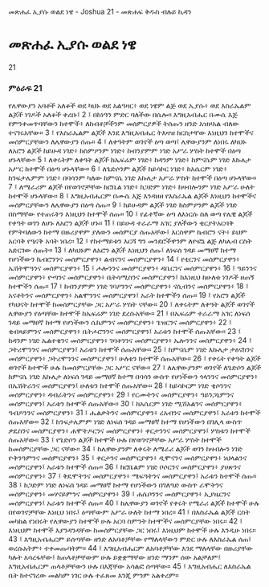 ﻿
 መጽሐፈ ኢያሱ ወልደ ነዌ - Joshua 21 - መጽሐፍ ቅዱስ ብሉይ ኪዳን
# መጽሐፈ ኢያሱ ወልደ ነዌ
21
### ምዕራፍ 21
የሌዋውያን አባቶች አለቆች ወደ ካህኑ ወደ አልዓዛር፥ ወደ ነዌም ልጅ ወደ ኢያሱ፥ ወደ እስራኤልም ልጆች ነገዶች አለቆች ቀረቡ፤
2 ፤ በከነዓን ምድር ባለችው በሴሎ። እግዚአብሔር በሙሴ እጅ የምንቀመጥባቸውን ከተሞች፥ ለከብቶቻችንም መሰምርያዎች ትሰጡን ዘንድ አዝዞአል ብለው ተናገሩአቸው።
3 ፤ የእስራኤልም ልጆች እንደ እግዚአብሔር ትእዛዝ ከርስታቸው እነዚህን ከተሞችና መሰምርያቸውን ለሌዋውያን ሰጡ።
4 ፤ ለቀዓትም ወገኖች ዕጣ ወጣ፤ ሌዋውያንም ለነበሩ ለካህኑ ለአሮን ልጆች ከይሁዳ ነገድ፥ ከስምዖንም ነገድ፥ ከብንያምም ነገድ አሥራ ሦስት ከተሞች በዕጣ ሆኑላቸው።
5 ፤ ለቀሩትም ለቀዓት ልጆች ከኤፍሬም ነገድ፥ ከዳንም ነገድ፥ ከምናሴም ነገድ እኩሌታ አሥር ከተሞች በዕጣ ሆኑላቸው።
6 ፤ ለጌድሶንም ልጆች ከይሳኮር ነገድ፥ ከአሴርም ነገድ፥ ከንፍታሌምም ነገድ፥ በባሳንም ካለው ከምናሴ ነገድ እኩሌታ አሥራ ሦስት ከተሞች በዕጣ ሆኑላቸው።
7 ፤ ለሜራሪም ልጆች በየወገኖቻቸው ከሮቤል ነገድ፥ ከጋድም ነገድ፥ ከዛብሎንም ነገድ አሥራ ሁለት ከተሞች ሆኑላቸው።
8 ፤ እግዚአብሔርም በሙሴ እጅ እንዳዘዘ የእስራኤል ልጆች እነዚህን ከተሞችና መሰምርያቸውን ለሌዋውያን በዕጣ ሰጡ።
9 ፤ ከይሁዳም ልጆች ነገድ ከስምዖንም ልጆች ነገድ በስማቸው የተጠሩትን እነዚህን ከተሞች ሰጡ።
10 ፤ የፊተኛው ዕጣ ለእነርሱ ስለ ወጣ የሌዊ ልጆች የቀዓት ወገን ለሆኑ ለአሮን ልጆች ሆኑ።
11 ፤ በይሁዳ ተራራማ አገር ያለችውን ቂርያትአርባቅ የምትባለውን ከተማ በዙሪያዋም ያለውን መሰምርያ ሰጡአቸው፤ እርስዋም ኬብሮን ናት፥ ይህም አርባቅ የዔናቅ አባት ነበረ።
12 ፤ የከተማይቱን እርሻ ግን መንደሮችዋንም ለዮፎኔ ልጅ ለካሌብ ርስት አድርገው ሰጡት።
13 ፤ ለካህኑም ለአሮን ልጆች እነዚህን ሰጡ፤ ለነፍሰ ገዳይ መማፀኛ ከተማ የሆነችውን ኬብሮንንና መሰምርያዋን፥ ልብናንና መሰምርያዋን፥
14 ፤ የቲርንና መሰምርያዋን፥ ኤሽትሞዓንና መሰምርያዋን፥
15 ፤ ሖሎንንና መሰምርያዋን፥ ዳቤርንና መሰምርያዋን፥
16 ፤ ዓይንንና መሰምርያዋን፥ ዮጣንና መሰምርያዋን፥ ቤትሳሚስንና መሰምርያዋን፤ ከእነዚህ ከሁለቱ ነገዶች ዘጠኝ ከተሞችን ሰጡ።
17 ፤ ከብንያምም ነገድ ገባዖንንና መሰምርያዋን፥ ናሲብንና መሰምርያዋን፥
18 ፤ አናቶትንና መሰምርያዋን፥ አልሞንንና መሰምርያዋን፤ አራት ከተሞችን ሰጡ።
19 ፤ የአሮን ልጆች የካህናት ከተሞች ከመሰምርያቸው ጋር አሥራ ሦስት ናቸው።
20 ፤ ለቀሩትም ለቀዓት ልጆች ወገኖች ሌዋውያን የዕጣቸው ከተሞች ከኤፍሬም ነገድ ደረሱአቸው።
21 ፤ በኤፍሬም ተራራማ አገር ለነፍሰ ገዳይ መማፀኛ ከተማ የሆነችውን ሴኬምንና መሰምርያዋን፥ ጌዝርንና መሰምርያዋን፥
22 ፤ ቂብጻይምንና መሰምርያዋን፥ ቤትሖሮንንና መሰምርያዋን፤ አራቱን ከተሞች ሰጡአቸው።
23 ፤ ከዳንም ነገድ ኤልተቄንና መሰምርያዋን፥ ገባቶንንና መሰምርያዋን፥ ኤሎንንና መሰምርያዋን፥
24 ፤ ጋትሪሞንንና መሰምርያዋን፤ አራቱን ከተሞች ሰጡአቸው።
25 ፤ ከምናሴም ነገድ እኩሌታ ታዕናክንና መሰምርያዋን፥ ጋትሪሞንንና መሰምርያዋን፤ ሁለቱን ከተሞች ሰጡአቸው።
26 ፤ የቀሩት የቀዓት ልጆች ወገኖች ከተሞች ሁሉ ከመሰምርያቸው ጋር አሥር ናቸው።
27 ፤ ለሌዋውያንም ወገኖች ለጌድሶን ልጆች ከምናሴ ነገድ እኩሌታ ለነፍሰ ገዳይ መማፀኛ ከተማ በባሳን ውስጥ የሆነችውን ጎላንንና መሰምርያዋን፥ በኤሽትራንና መሰምርያዋን፤ ሁለቱን ከተሞች ሰጡአቸው።
28 ፤ ከይሳኮርም ነገድ ቂሶንንና መሰምርያዋን፥ ዳብራትንና መሰምርያዋን፥
29 ፤ የርሙትንና መሰምርያዋን፥ ዓይንጋኒምንና መሰምርያዋን፤ አራቱን ከተሞች ሰጡአቸው።
30 ፤ ከአሴርም ነገድ ሚሽአልንና መሰምርያዋን፥ ዓብዶንንና መሰምርያዋን፥
31 ፤ ሔልቃትንና መሰምርያዋን፥ ረአብንና መሰምርያዋን፤ አራቱን ከተሞች ሰጡአቸው።
32 ፤ ከንፍታሌምም ነገድ ለነፍሰ ገዳይ መማፀኛ ከተማ የሆነችውን በገሊላ ውስጥ ቃዴስንና መሰምርያዋን፥ ሐሞትዶርንና መሰምርያዋን፥ ቀርታንንና መሰምርያዋን፤ ሦስቱን ከተሞች ሰጡአቸው።
33 ፤ የጌድሶን ልጆች ከተሞች ሁሉ በየወገኖቻቸው አሥራ ሦስት ከተሞች ከመሰምርያቸው ጋር ናቸው።
34 ፤ ከሌዋውያንም ለቀሩት ለሜራሪ ልጆች ወገን ከዛብሎን ነገድ ዮቅንዓምንና መሰምርያዋን፥
35 ፤ ቀርታንና መሰምርያዋን፥ ዲሞናንና መሰምርያዋን፥ ነህላልንና መሰምርያዋን፤ አራቱን ከተሞች ሰጡ።
36 ፤ ከሮቤልም ነገድ ቦሶርንና መሰምርያዋን፥ ያሀጽንና መሰምርያዋን፥
37 ፤ ቅዴሞትንና መሰምርያዋን፥ ሜፍዓትንና መሰምርያዋን፤ አራቱን ከተሞች ሰጡ።
38 ፤ ከጋድም ነገድ ለነፍሰ ገዳይ መማፀኛ ከተማ የሆነችውን በገለዓድ ውስጥ ራሞትንና መሰምርያዋን፥ መሃናይምንና መሰምርያዋን፥
39 ፤ ሐሴቦንንና መሰምርያዋን፥ ኢያዜርንና መሰምርያዋን፤ አራቱን ከተሞች ሰጡ።
40 ፤ ከሌዋውያን ወገኖች የቀሩት የሜራሪ ልጆች ከተሞች ሁሉ በየወገኖቻቸው እነዚህ ነበሩ፤ ዕጣቸውም አሥራ ሁለት ከተማ ነበረ።
41 ፤ በእስራኤል ልጆች ርስት መካከል የነበሩት የሌዋውያን ከተሞች ሁሉ አርባ ስምንት ከተሞችና መሰምርያቸው ነበሩ።
42 ፤ እነዚህም ከተሞች እያንዳንዳቸው ከመሰምርያቸው ጋር ነበሩ፤ እነዚህም ከተሞች ሁሉ እንዲሁ ነበሩ።
43 ፤ እግዚአብሔርም ይሰጣቸው ዘንድ ለአባቶቻቸው የማለላቸውን ምድር ሁሉ ለእስራኤል ሰጠ፤ ወረሱአትም፥ ተቀመጡባትም።
44 ፤ እግዚአብሔርም ለአባቶቻቸው እንደ ማለላቸው በዙሪያቸው ካሉት አሳረፋቸው፤ ከጠላቶቻቸውም ሁሉ ይቋቋማቸው ዘንድ ማንም ሰው አልቻለም፤ እግዚአብሔርም ጠላቶቻቸውን ሁሉ በእጃቸው አሳልፎ ሰጣቸው።
45 ፤ እግዚአብሔር ለእስራኤል ቤት ከተናገረው መልካም ነገር ሁሉ ተፈጸመ እንጂ ምንም አልቀረም። 
